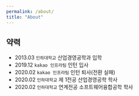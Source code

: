 ```yaml
---
permalink: /about/
title: "About"
---
```


## 약력
- 2013.03   `인하대학교` 산업경영공학과 입학<br>
- 2019.12   `kakao 인프라팀` 인턴 입사<br>
- 2020.02   `kakao 인프라팀` 인턴 퇴사(전환 실패)<br>
- 2020.02   `인하대학교` 제 1전공 산업경영공학 학사<br>
- 2020.02   `인하대학교` 연계전공 소프트웨어융합공학 학사<br>

